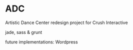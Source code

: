 # ADC
Artistic Dance Center redesign project for Crush Interactive

jade, sass & grunt

future implementations: Wordpress
